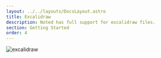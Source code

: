 ```yaml
---
layout: ../../layouts/DocsLayout.astro
title: Excalidraw
description: Noted has full support for excalidraw files.
section: Getting Started
order: 4
---
```


![excalidraw](../../assets/images/excalidraw/excalidraw.png)
